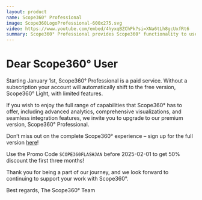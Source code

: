 ```yaml
---
layout: product
name: Scope360° Professional
image: Scope360LogoProfessional-600x275.svg
video: https://www.youtube.com/embed/4hyxqBZChPk?si=XNa6tLh8gcUxfRt6
summary: Scope360° Professional provides Scope360° functionality to users without the need for a enterprise config.
---
```


# Dear Scope360° User

Starting January 1st, Scope360° Professional is a paid service. Without a subscription your account will automatically shift to the free version, Scope360° Light, with limited features.

If you wish to enjoy the full range of capabilities that Scope360° has to offer, including advanced analytics, comprehensive visualizations, and seamless integration features, we invite you to upgrade to our premium version, Scope360° Professional.

Don’t miss out on the complete Scope360° experience – sign up for the full version [here](/s360User.html)!

Use the Promo Code `SCOPE360FLASHJAN` before 2025-02-01 to get 50% discount the first three months!

Thank you for being a part of our journey, and we look forward to continuing to support your work with Scope360°.

Best regards,
The Scope360° Team
